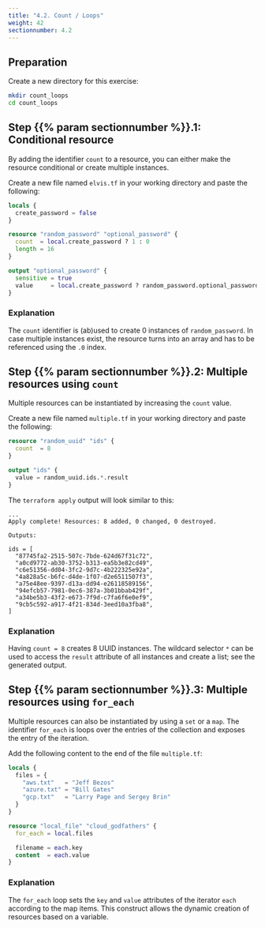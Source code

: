 ```yaml
---
title: "4.2. Count / Loops"
weight: 42
sectionnumber: 4.2
---
```



## Preparation

Create a new directory for this exercise:
```bash
mkdir count_loops
cd count_loops
```


## Step {{% param sectionnumber %}}.1: Conditional resource

By adding the identifier `count` to a resource, you can either make the resource conditional or
create multiple instances.

Create a new file named `elvis.tf` in your working directory and paste the following:
```terraform
locals {
  create_password = false
}

resource "random_password" "optional_password" {
  count  = local.create_password ? 1 : 0
  length = 16
}

output "optional_password" {
  sensitive = true
  value     = local.create_password ? random_password.optional_password.0.result : null
}
```


### Explanation

The `count` identifier is (ab)used to create 0 instances of `random_password`. In case multiple instances exist, the
resource turns into an array and has to be referenced using the `.0` index.


## Step {{% param sectionnumber %}}.2: Multiple resources using `count`

Multiple resources can be instantiated by increasing the `count` value.

Create a new file named `multiple.tf` in your working directory and paste the following:
```terraform
resource "random_uuid" "ids" {
  count  = 8
}

output "ids" {
  value = random_uuid.ids.*.result
}
```

The `terraform apply` output will look similar to this:
```
...
Apply complete! Resources: 8 added, 0 changed, 0 destroyed.

Outputs:

ids = [
  "87745fa2-2515-507c-7bde-624d67f31c72",
  "a0cd9772-ab30-3752-b313-ea5b3e82cd49",
  "c6e51356-dd04-3fc2-9d7c-4b222325e92a",
  "4a828a5c-b6fc-d4de-1f07-d2e6511507f3",
  "a75e48ee-9397-d13a-dd94-e26118589156",
  "94efcb57-7981-0ec6-387a-3b01bbab429f",
  "a34be5b3-43f2-e673-7f9d-c7fa6f6e0ef9",
  "9cb5c592-a917-4f21-834d-3eed10a3fba8",
]
```


### Explanation

Having `count = 8` creates 8 UUID instances. The wildcard selector `*` can be used to access the `result` attribute
of all instances and create a list; see the generated output.


## Step {{% param sectionnumber %}}.3: Multiple resources using `for_each`

Multiple resources can also be instantiated by using a `set` or a `map`. The identifier `for_each` is loops over
the entries of the collection and exposes the entry of the iteration.

Add the following content to the end of the file `multiple.tf`:
```terraform
locals {
  files = {
    "aws.txt"   = "Jeff Bezos"
    "azure.txt" = "Bill Gates"
    "gcp.txt"   = "Larry Page and Sergey Brin"
  }
}

resource "local_file" "cloud_godfathers" {
  for_each = local.files

  filename = each.key
  content  = each.value
}
```


### Explanation

The `for_each` loop sets the `key` and `value` attributes of the iterator `each` according to the map items.
This construct allows the dynamic creation of resources based on a variable.
